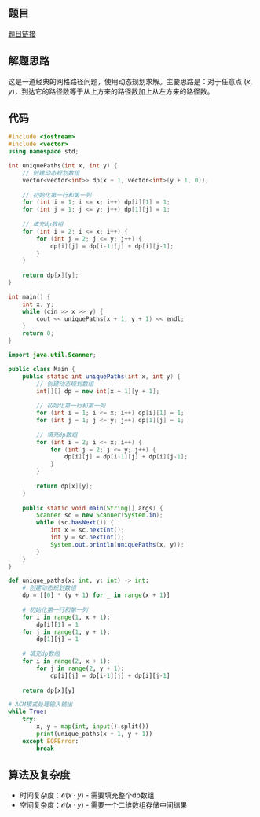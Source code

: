 ## 题目
[题目链接](https://www.nowcoder.com/practice/e27b9fc9c0ec4a17a5064fb6f5ab13e4?tpId=182&tqId=105624&sourceUrl=/exam/oj&channenl=wgithub&fromPut=wgithub)

## 解题思路

这是一道经典的网格路径问题，使用动态规划求解。主要思路是：对于任意点 $(x,y)$，到达它的路径数等于从上方来的路径数加上从左方来的路径数。

## 代码

```cpp []
#include <iostream>
#include <vector>
using namespace std;

int uniquePaths(int x, int y) {
    // 创建动态规划数组
    vector<vector<int>> dp(x + 1, vector<int>(y + 1, 0));
    
    // 初始化第一行和第一列
    for (int i = 1; i <= x; i++) dp[i][1] = 1;
    for (int j = 1; j <= y; j++) dp[1][j] = 1;
    
    // 填充dp数组
    for (int i = 2; i <= x; i++) {
        for (int j = 2; j <= y; j++) {
            dp[i][j] = dp[i-1][j] + dp[i][j-1];
        }
    }
    
    return dp[x][y];
}

int main() {
    int x, y;
    while (cin >> x >> y) {
        cout << uniquePaths(x + 1, y + 1) << endl;
    }
    return 0;
}
```

```java []
import java.util.Scanner;

public class Main {
    public static int uniquePaths(int x, int y) {
        // 创建动态规划数组
        int[][] dp = new int[x + 1][y + 1];
        
        // 初始化第一行和第一列
        for (int i = 1; i <= x; i++) dp[i][1] = 1;
        for (int j = 1; j <= y; j++) dp[1][j] = 1;
        
        // 填充dp数组
        for (int i = 2; i <= x; i++) {
            for (int j = 2; j <= y; j++) {
                dp[i][j] = dp[i-1][j] + dp[i][j-1];
            }
        }
        
        return dp[x][y];
    }
    
    public static void main(String[] args) {
        Scanner sc = new Scanner(System.in);
        while (sc.hasNext()) {
            int x = sc.nextInt();
            int y = sc.nextInt();
            System.out.println(uniquePaths(x, y));
        }
    }
}
```

```python []
def unique_paths(x: int, y: int) -> int:
    # 创建动态规划数组
    dp = [[0] * (y + 1) for _ in range(x + 1)]
    
    # 初始化第一行和第一列
    for i in range(1, x + 1):
        dp[i][1] = 1
    for j in range(1, y + 1):
        dp[1][j] = 1
        
    # 填充dp数组
    for i in range(2, x + 1):
        for j in range(2, y + 1):
            dp[i][j] = dp[i-1][j] + dp[i][j-1]
            
    return dp[x][y]

# ACM模式处理输入输出
while True:
    try:
        x, y = map(int, input().split())
        print(unique_paths(x + 1, y + 1))
    except EOFError:
        break
```

## 算法及复杂度
- 时间复杂度：$\mathcal{O}(x \cdot y)$ - 需要填充整个dp数组
- 空间复杂度：$\mathcal{O}(x \cdot y)$ - 需要一个二维数组存储中间结果